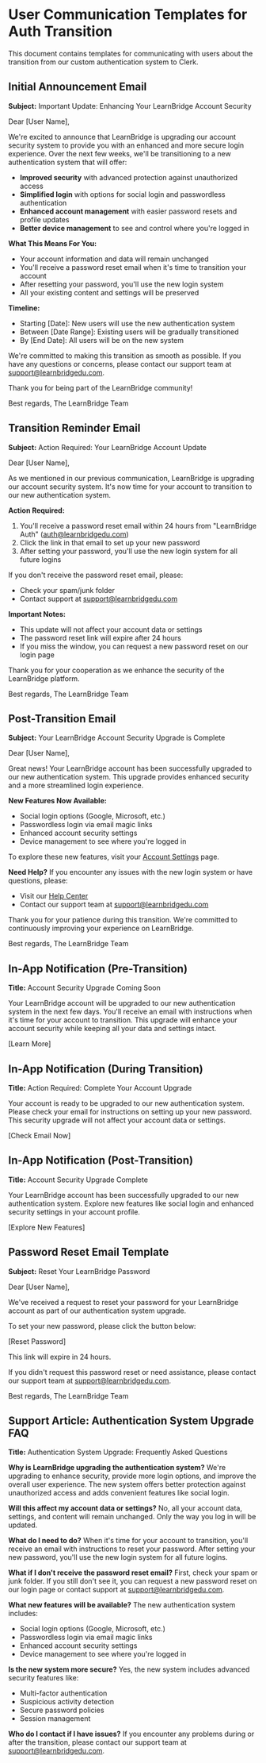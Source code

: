 # User Communication Templates for Auth Transition

This document contains templates for communicating with users about the transition from our custom authentication system to Clerk.

## Initial Announcement Email

**Subject:** Important Update: Enhancing Your LearnBridge Account Security

Dear [User Name],

We're excited to announce that LearnBridge is upgrading our account security system to provide you with an enhanced and more secure login experience. Over the next few weeks, we'll be transitioning to a new authentication system that will offer:

- **Improved security** with advanced protection against unauthorized access
- **Simplified login** with options for social login and passwordless authentication
- **Enhanced account management** with easier password resets and profile updates
- **Better device management** to see and control where you're logged in

**What This Means For You:**

- Your account information and data will remain unchanged
- You'll receive a password reset email when it's time to transition your account
- After resetting your password, you'll use the new login system
- All your existing content and settings will be preserved

**Timeline:**
- Starting [Date]: New users will use the new authentication system
- Between [Date Range]: Existing users will be gradually transitioned
- By [End Date]: All users will be on the new system

We're committed to making this transition as smooth as possible. If you have any questions or concerns, please contact our support team at support@learnbridgedu.com.

Thank you for being part of the LearnBridge community!

Best regards,
The LearnBridge Team

## Transition Reminder Email

**Subject:** Action Required: Your LearnBridge Account Update

Dear [User Name],

As we mentioned in our previous communication, LearnBridge is upgrading our account security system. It's now time for your account to transition to our new authentication system.

**Action Required:**
1. You'll receive a password reset email within 24 hours from "LearnBridge Auth" (auth@learnbridgedu.com)
2. Click the link in that email to set up your new password
3. After setting your password, you'll use the new login system for all future logins

If you don't receive the password reset email, please:
- Check your spam/junk folder
- Contact support at support@learnbridgedu.com

**Important Notes:**
- This update will not affect your account data or settings
- The password reset link will expire after 24 hours
- If you miss the window, you can request a new password reset on our login page

Thank you for your cooperation as we enhance the security of the LearnBridge platform.

Best regards,
The LearnBridge Team

## Post-Transition Email

**Subject:** Your LearnBridge Account Security Upgrade is Complete

Dear [User Name],

Great news! Your LearnBridge account has been successfully upgraded to our new authentication system. This upgrade provides enhanced security and a more streamlined login experience.

**New Features Now Available:**
- Social login options (Google, Microsoft, etc.)
- Passwordless login via email magic links
- Enhanced account security settings
- Device management to see where you're logged in

To explore these new features, visit your [Account Settings](https://app.learnbridgedu.com/profile) page.

**Need Help?**
If you encounter any issues with the new login system or have questions, please:
- Visit our [Help Center](https://help.learnbridgedu.com)
- Contact our support team at support@learnbridgedu.com

Thank you for your patience during this transition. We're committed to continuously improving your experience on LearnBridge.

Best regards,
The LearnBridge Team

## In-App Notification (Pre-Transition)

**Title:** Account Security Upgrade Coming Soon

Your LearnBridge account will be upgraded to our new authentication system in the next few days. You'll receive an email with instructions when it's time for your account to transition. This upgrade will enhance your account security while keeping all your data and settings intact.

[Learn More]

## In-App Notification (During Transition)

**Title:** Action Required: Complete Your Account Upgrade

Your account is ready to be upgraded to our new authentication system. Please check your email for instructions on setting up your new password. This security upgrade will not affect your account data or settings.

[Check Email Now]

## In-App Notification (Post-Transition)

**Title:** Account Security Upgrade Complete

Your LearnBridge account has been successfully upgraded to our new authentication system. Explore new features like social login and enhanced security settings in your account profile.

[Explore New Features]

## Password Reset Email Template

**Subject:** Reset Your LearnBridge Password

Dear [User Name],

We've received a request to reset your password for your LearnBridge account as part of our authentication system upgrade.

To set your new password, please click the button below:

[Reset Password]

This link will expire in 24 hours.

If you didn't request this password reset or need assistance, please contact our support team at support@learnbridgedu.com.

Best regards,
The LearnBridge Team

## Support Article: Authentication System Upgrade FAQ

**Title:** Authentication System Upgrade: Frequently Asked Questions

**Why is LearnBridge upgrading the authentication system?**
We're upgrading to enhance security, provide more login options, and improve the overall user experience. The new system offers better protection against unauthorized access and adds convenient features like social login.

**Will this affect my account data or settings?**
No, all your account data, settings, and content will remain unchanged. Only the way you log in will be updated.

**What do I need to do?**
When it's time for your account to transition, you'll receive an email with instructions to reset your password. After setting your new password, you'll use the new login system for all future logins.

**What if I don't receive the password reset email?**
First, check your spam or junk folder. If you still don't see it, you can request a new password reset on our login page or contact support at support@learnbridgedu.com.

**What new features will be available?**
The new authentication system includes:
- Social login options (Google, Microsoft, etc.)
- Passwordless login via email magic links
- Enhanced account security settings
- Device management to see where you're logged in

**Is the new system more secure?**
Yes, the new system includes advanced security features like:
- Multi-factor authentication
- Suspicious activity detection
- Secure password policies
- Session management

**Who do I contact if I have issues?**
If you encounter any problems during or after the transition, please contact our support team at support@learnbridgedu.com.
